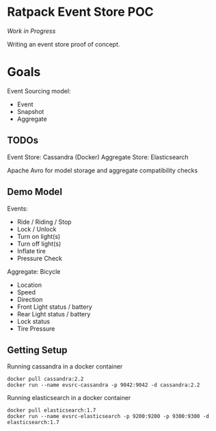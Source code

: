 # Ratpack Event Store POC

*Work in Progress*

Writing an event store proof of concept.

# Goals

Event Sourcing model:

* Event
* Snapshot
* Aggregate

## TODOs

Event Store: Cassandra (Docker)
Aggregate Store: Elasticsearch

Apache Avro for model storage and aggregate compatibility checks

## Demo Model

Events:
 * Ride / Riding / Stop
 * Lock / Unlock
 * Turn on light(s)
 * Turn off light(s)
 * Inflate tire
 * Pressure Check

Aggregate: Bicycle
 * Location
 * Speed
 * Direction
 * Front Light status / battery
 * Rear Light status / battery
 * Lock status
 * Tire Pressure

## Getting Setup

Running cassandra in a docker container

    docker pull cassandra:2.2
    docker run --name evsrc-cassandra -p 9042:9042 -d cassandra:2.2

Running elasticsearch in a docker container

    docker pull elasticsearch:1.7
    docker run --name evsrc-elasticsearch -p 9200:9200 -p 9300:9300 -d elasticsearch:1.7

